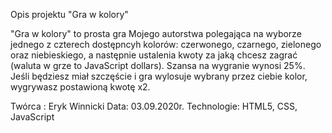 Opis projektu "Gra w kolory"

"Gra w kolory" to prosta gra Mojego autorstwa polegająca na wyborze jednego z czterech dostępncyh kolorów: czerwonego, czarnego, zielonego oraz niebieskiego, a następnie ustalenia kwoty za jaką chcesz zagrać (waluta w grze to JavaScript dollars). Szansa na wygranie wynosi 25%. Jeśli będziesz miał szczęście i gra wylosuje wybrany przez ciebie kolor, wygrywasz postawioną kwotę x2.

Twórca : Eryk Winnicki
Data: 03.09.2020r.
Technologie: HTML5, CSS, JavaScript